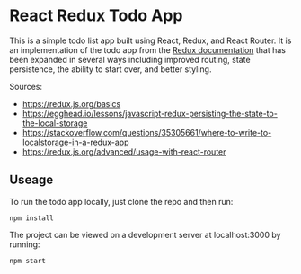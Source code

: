 # React Redux Todo App

This is a simple todo list app built using React, Redux, and React Router. It is an implementation of the todo app from the [Redux documentation](https://redux.js.org/basics) that has been expanded in several ways including improved routing, state persistence, the ability to start over, and better styling.

Sources:
- https://redux.js.org/basics
- https://egghead.io/lessons/javascript-redux-persisting-the-state-to-the-local-storage
- https://stackoverflow.com/questions/35305661/where-to-write-to-localstorage-in-a-redux-app
- https://redux.js.org/advanced/usage-with-react-router

## Useage

To run the todo app locally, just clone the repo and then run:
```
npm install
```
The project can be viewed on a development server at localhost:3000 by running:
```
npm start
```

